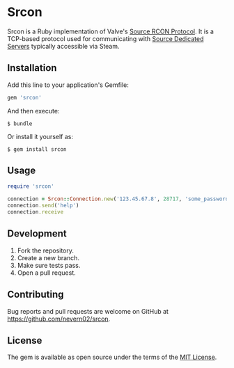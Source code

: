 # Srcon

Srcon is a Ruby implementation of Valve's [Source RCON Protocol](https://developer.valvesoftware.com/wiki/Source_RCON_Protocol). It is a TCP-based protocol used for communicating with [Source Dedicated Servers](https://developer.valvesoftware.com/wiki/Source_Dedicated_Server) typically accessible via Steam.

## Installation

Add this line to your application's Gemfile:

```ruby
gem 'srcon'
```

And then execute:

    $ bundle

Or install it yourself as:

    $ gem install srcon

## Usage

```ruby
require 'srcon'

connection = Srcon::Connection.new('123.45.67.8', 28717, 'some_password')
connection.send('help')
connection.receive
```


## Development

1. Fork the repository.
2. Create a new branch.
3. Make sure tests pass.
4. Open a pull request.

## Contributing

Bug reports and pull requests are welcome on GitHub at https://github.com/nevern02/srcon.

## License

The gem is available as open source under the terms of the [MIT License](https://opensource.org/licenses/MIT).
